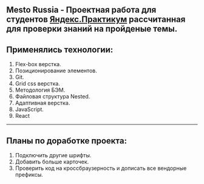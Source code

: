 __Mesto Russia__ - Проектная работа для студентов [Яндекс.Практикум](https://praktikum.yandex.ru/) рассчитанная для проверки знаний на пройденые темы.
------ 
## Применялись технологии:
1. Flex-box верстка.
2. Позиционирование элементов.
3. Git.
4. Grid css верстка.
5. Методология БЭМ.
6. Файловая структура Nested.
7. Адаптивная верстка.
8. JavaScript.
9. React

------ 
## Планы по доработке проекта:
1. Подключить другие шрифты.
2. Добавить больше карточек.
3. Проверить код на кроссбраузерность и дописать все вендорные префиксы.
